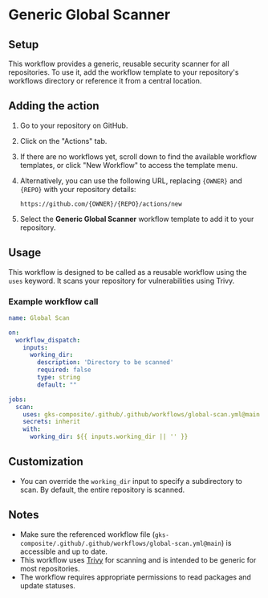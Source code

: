 # Generic Global Scanner

## Setup

This workflow provides a generic, reusable security scanner for all repositories. To use it, add the workflow template to your repository's workflows directory or reference it from a central location.

## Adding the action

1. Go to your repository on GitHub.
2. Click on the "Actions" tab.
3. If there are no workflows yet, scroll down to find the available workflow templates, or click "New Workflow" to access the template menu.
4. Alternatively, you can use the following URL, replacing `{OWNER}` and `{REPO}` with your repository details:

   ```text
   https://github.com/{OWNER}/{REPO}/actions/new
   ```

5. Select the **Generic Global Scanner** workflow template to add it to your repository.

## Usage

This workflow is designed to be called as a reusable workflow using the `uses` keyword. It scans your repository for vulnerabilities using Trivy.

### Example workflow call

```yaml
name: Global Scan

on:
  workflow_dispatch:
    inputs:
      working_dir:
        description: 'Directory to be scanned'
        required: false
        type: string
        default: ""

jobs:
  scan:
    uses: gks-composite/.github/.github/workflows/global-scan.yml@main
    secrets: inherit
    with:
      working_dir: ${{ inputs.working_dir || '' }}
```

## Customization

- You can override the `working_dir` input to specify a subdirectory to scan. By default, the entire repository is scanned.

## Notes

- Make sure the referenced workflow file (`gks-composite/.github/.github/workflows/global-scan.yml@main`) is accessible and up to date.
- This workflow uses [Trivy](https://github.com/aquasecurity/trivy) for scanning and is intended to be generic for most repositories.
- The workflow requires appropriate permissions to read packages and update statuses.

